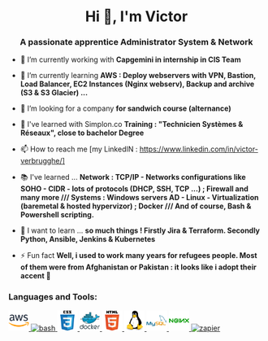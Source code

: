 <h1 align="center">Hi 👋, I'm Victor</h1>
<h3 align="center">A passionate apprentice Administrator System & Network</h3>

- 🔭 I’m currently working with **Capgemini in internship in CIS Team**

- 🌱 I’m currently learning **AWS : Deploy webservers with VPN, Bastion, Load Balancer, EC2 Instances (Nginx webserv), Backup and archive (S3 & S3 Glacier) ...**

- 👯 I’m looking for a company **for sandwich course (alternance)**

- 🤝 I've learned with Simplon.co **Training : "Technicien Systèmes & Réseaux", close to bachelor Degree**

- 📫 How to reach me [my LinkedIN : https://www.linkedin.com/in/victor-verbrugghe/]
- 📚 I've learned ... **Network : TCP/IP - Networks configurations like SOHO - CIDR - lots of protocols (DHCP, SSH, TCP ...) ; Firewall and many more /// Systems : Windows servers AD - Linux - Virtualization (baremetal & hosted hypervizor) ; Docker /// And of course, Bash & Powershell scripting.**

- 📖 I want to learn ... **so much things ! Firstly Jira & Terraform. Secondly Python, Ansible, Jenkins & Kubernetes**

- ⚡ Fun fact **Well, i used to work many years for refugees people. Most of them were from Afghanistan or Pakistan : it looks like i adopt their accent 🤣**

<h3 align="left">Languages and Tools:</h3>
<p align="left"> <a href="https://aws.amazon.com" target="_blank" rel="noreferrer"> <img src="https://raw.githubusercontent.com/devicons/devicon/master/icons/amazonwebservices/amazonwebservices-original-wordmark.svg" alt="aws" width="40" height="40"/> </a> <a href="https://www.gnu.org/software/bash/" target="_blank" rel="noreferrer"> <img src="https://www.vectorlogo.zone/logos/gnu_bash/gnu_bash-icon.svg" alt="bash" width="40" height="40"/> </a> <a href="https://www.w3schools.com/css/" target="_blank" rel="noreferrer"> <img src="https://raw.githubusercontent.com/devicons/devicon/master/icons/css3/css3-original-wordmark.svg" alt="css3" width="40" height="40"/> </a> <a href="https://www.docker.com/" target="_blank" rel="noreferrer"> <img src="https://raw.githubusercontent.com/devicons/devicon/master/icons/docker/docker-original-wordmark.svg" alt="docker" width="40" height="40"/> </a> <a href="https://www.w3.org/html/" target="_blank" rel="noreferrer"> <img src="https://raw.githubusercontent.com/devicons/devicon/master/icons/html5/html5-original-wordmark.svg" alt="html5" width="40" height="40"/> </a> <a href="https://www.linux.org/" target="_blank" rel="noreferrer"> <img src="https://raw.githubusercontent.com/devicons/devicon/master/icons/linux/linux-original.svg" alt="linux" width="40" height="40"/> </a> <a href="https://www.mysql.com/" target="_blank" rel="noreferrer"> <img src="https://raw.githubusercontent.com/devicons/devicon/master/icons/mysql/mysql-original-wordmark.svg" alt="mysql" width="40" height="40"/> </a> <a href="https://www.nginx.com" target="_blank" rel="noreferrer"> <img src="https://raw.githubusercontent.com/devicons/devicon/master/icons/nginx/nginx-original.svg" alt="nginx" width="40" height="40"/> </a> <a href="https://zapier.com" target="_blank" rel="noreferrer"> <img src="https://www.vectorlogo.zone/logos/zapier/zapier-icon.svg" alt="zapier" width="40" height="40"/> </a> </p>
